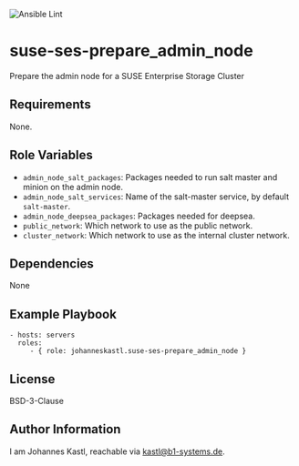 ![Ansible Lint](https://github.com/johanneskastl/ansible-role-suse-ses-prepare_admin_node/workflows/Ansible%20Lint/badge.svg)

suse-ses-prepare_admin_node
=========

Prepare the admin node for a SUSE Enterprise Storage Cluster

Requirements
------------

None.

Role Variables
--------------

- `admin_node_salt_packages`: Packages needed to run salt master and minion on the admin node.
- `admin_node_salt_services`: Name of the salt-master service, by default `salt-master`.
- `admin_node_deepsea_packages`: Packages needed for deepsea.
- `public_network`: Which network to use as the public network.
- `cluster_network`: Which network to use as the internal cluster network.

Dependencies
------------

None

Example Playbook
----------------

    - hosts: servers
      roles:
         - { role: johanneskastl.suse-ses-prepare_admin_node }

License
-------

BSD-3-Clause

Author Information
------------------

I am Johannes Kastl, reachable via kastl@b1-systems.de.
